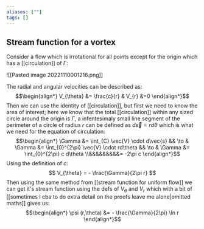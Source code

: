 ```yaml
---
aliases: [""]
tags: []
---
```


## Stream function for a vortex

Consider a flow which is irrotational for all points except for the origin which has a [[circulation]] of $\Gamma$:

![[Pasted image 20221110001216.png]]

The radial and angular velocities can be described as:
$$\begin{align*}
V_{\theta} &= \frac{c}{r} & V_{r} &=0
\end{align*}$$
Then we can use the identity of [[circulation]], but first we need to know the area of interest; here we know that the total [[circulation]] within any sized circle around the origin is $\Gamma$, a infentesimaly small line segment of the perimeter of a circle of radius $r$ can be defined as $d\vec{s}=rd\theta$ which is what we need for the equation of circulation:
$$\begin{align*}
\Gamma &= \int_{C} \vec{V} \cdot d\vec{s} && \to &  \Gamma &= \int_{0}^{2\pi} \vec{V} \cdot rd\theta && \to &  \Gamma &= \int_{0}^{2\pi} c d\theta \\&&&&&&&&&= -2\pi c
\end{align*}$$
Using the definition of $c$:
$$ V_{\theta} = - \frac{\Gamma}{2\pi r} $$
Then using the same method from [[stream function for uniform flow]] we can get it's stream function using the defs of $V_{\theta}$ and $V_{r}$ which with a bit of [[sometimes I cba to do extra detail on the proofs leave me alone|omitted maths]] gives us:
$$\begin{align*}
\psi (r,\theta) &= - \frac{\Gamma}{2\pi} \ln r
\end{align*}$$